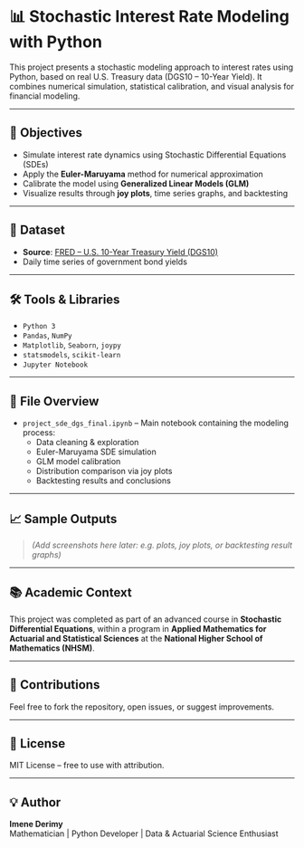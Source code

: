 # 📊 Stochastic Interest Rate Modeling with Python

This project presents a stochastic modeling approach to interest rates using Python, based on real U.S. Treasury data (DGS10 – 10-Year Yield). It combines numerical simulation, statistical calibration, and visual analysis for financial modeling.

---

## 🧠 Objectives

- Simulate interest rate dynamics using Stochastic Differential Equations (SDEs)
- Apply the **Euler-Maruyama** method for numerical approximation
- Calibrate the model using **Generalized Linear Models (GLM)**
- Visualize results through **joy plots**, time series graphs, and backtesting

---

## 📁 Dataset

- **Source**: [FRED – U.S. 10-Year Treasury Yield (DGS10)](https://fred.stlouisfed.org/series/DGS10)
- Daily time series of government bond yields

---

## 🛠️ Tools & Libraries

- `Python 3`
- `Pandas`, `NumPy`
- `Matplotlib`, `Seaborn`, `joypy`
- `statsmodels`, `scikit-learn`
- `Jupyter Notebook`

---

## 📌 File Overview

- `project_sde_dgs_final.ipynb` – Main notebook containing the modeling process:
  - Data cleaning & exploration  
  - Euler-Maruyama SDE simulation  
  - GLM model calibration  
  - Distribution comparison via joy plots  
  - Backtesting results and conclusions

---

## 📈 Sample Outputs

> *(Add screenshots here later: e.g. plots, joy plots, or backtesting result graphs)*

---

## 📚 Academic Context

This project was completed as part of an advanced course in **Stochastic Differential Equations**, within a program in **Applied Mathematics for Actuarial and Statistical Sciences** at the **National Higher School of Mathematics (NHSM)**.

---

## 🤝 Contributions

Feel free to fork the repository, open issues, or suggest improvements.

---

## 📄 License

MIT License – free to use with attribution.

---

## 💡 Author

**Imene Derimy**  
Mathematician | Python Developer | Data & Actuarial Science Enthusiast  
